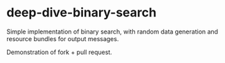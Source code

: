 # deep-dive-binary-search
Simple implementation of binary search, with random data generation and resource bundles for output messages.

Demonstration of fork + pull request.
